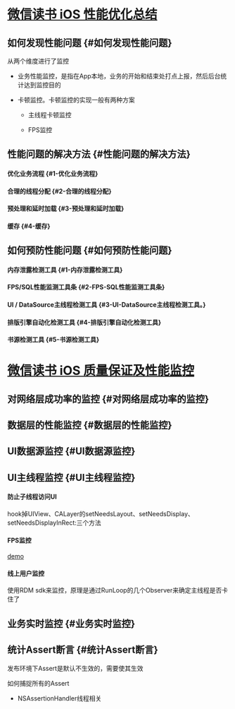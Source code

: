 # [微信读书 iOS 性能优化总结](https://wereadteam.github.io/2016/05/03/WeRead-Performance/)

## 如何发现性能问题 {#如何发现性能问题}

从两个维度进行了监控

* 业务性能监控，是指在App本地，业务的开始和结束处打点上报，然后后台统计达到监控目的
* 卡顿监控。卡顿监控的实现一般有两种方案

  * 主线程卡顿监控

  * FPS监控

## 性能问题的解决方法 {#性能问题的解决方法}

#### 优化业务流程 {#1-优化业务流程}

#### 合理的线程分配 {#2-合理的线程分配}

#### 预处理和延时加载 {#3-预处理和延时加载}

#### 缓存 {#4-缓存}

## 如何预防性能问题 {#如何预防性能问题}

#### 内存泄露检测工具 {#1-内存泄露检测工具}

#### FPS/SQL性能监测工具条 {#2-FPS-SQL性能监测工具条}

#### UI / DataSource主线程检测工具 {#3-UI-DataSource主线程检测工具。}

#### 排版引擎自动化检测工具 {#4-排版引擎自动化检测工具}

#### 书源检测工具 {#5-书源检测工具}

# [微信读书 iOS 质量保证及性能监控](http://wereadteam.github.io/2016/12/12/Monitor/)

## 对网络层成功率的监控 {#对网络层成功率的监控}

## 数据层的性能监控 {#数据层的性能监控}

## UI数据源监控 {#UI数据源监控}

## UI主线程监控 {#UI主线程监控}

#### 防止子线程访问UI

hook掉UIView、CALayer的setNeedsLayout、setNeedsDisplay、setNeedsDisplayInRect:三个方法

#### FPS监控

[demo](https://github.com/featuretower/GYMonitor)

#### 线上用户监控

使用RDM sdk来监控，原理是通过RunLoop的几个Observer来确定主线程是否卡住了

## 业务实时监控 {#业务实时监控}

## 统计Assert断言 {#统计Assert断言}

发布环境下Assert是默认不生效的，需要使其生效

如何捕捉所有的Assert

* NSAssertionHandler线程相关



